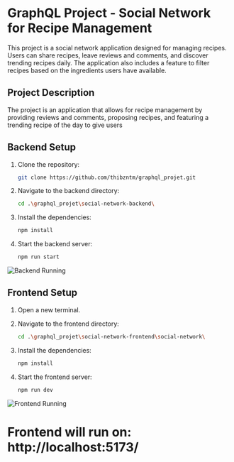 # GraphQL Project - Social Network for Recipe Management

This project is a social network application designed for managing recipes. Users can share recipes, leave reviews and comments, and discover trending recipes daily. The application also includes a feature to filter recipes based on the ingredients users have available.

## Project Description
The project is an application that allows for recipe management by providing reviews and comments, proposing recipes, and featuring a trending recipe of the day to give users

## Backend Setup

1. Clone the repository:
   ```sh
   git clone https://github.com/thibzntm/graphql_projet.git
   ```

2. Navigate to the backend directory:
   ```sh
   cd .\graphql_projet\social-network-backend\
   ```

3. Install the dependencies:
   ```sh
   npm install
   ```

4. Start the backend server:
   ```sh
   npm run start
   ```

![Backend Running](https://cdn.discordapp.com/attachments/1161291448277270660/1242481750743973900/image.png?ex=664dfecd&is=664cad4d&hm=eaf4ddf79261f8750d669f7d2fc94f6bf390265e506303cd39384cc06bbac14f&)

## Frontend Setup

1. Open a new terminal.

2. Navigate to the frontend directory:
   ```sh
   cd .\graphql_projet\social-network-frontend\social-network\
   ```

3. Install the dependencies:
   ```sh
   npm install
   ```

4. Start the frontend server:
   ```sh
   npm run dev
   ```

![Frontend Running](https://cdn.discordapp.com/attachments/1161291448277270660/1242488361281916939/image.png?ex=664e04f5&is=664cb375&hm=d7a517de8560cdbc3f7a7e0b699dd3efbe7558898f096e3ce712569a950a7efa&)

# Frontend will run on: http://localhost:5173/
